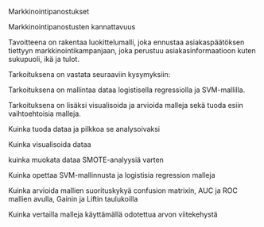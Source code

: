 Markkinointipanostukset

Markkinointipanostusten kannattavuus

Tavoitteena on rakentaa luokittelumalli, joka ennustaa asiakaspäätöksen tiettyyn markkinointikampanjaan, joka perustuu asiakasinformaatioon kuten sukupuoli, ikä ja tulot.

Tarkoituksena on vastata seuraaviin kysymyksiin:

Tarkoituksena on mallintaa dataa logistisella regressiolla ja SVM-mallilla.

Tarkoituksena on lisäksi visualisoida ja arvioida malleja sekä tuoda esiin vaihtoehtoisia malleja.

Kuinka tuoda dataa ja pilkkoa se analysoivaksi 

Kuinka visualisoida dataa

kuinka muokata dataa SMOTE-analyysiä varten

Kuinka opettaa SVM-mallinnusta ja logistisia regression malleja 

Kuinka arvioida mallien suorituskykyä confusion matrixin, AUC ja ROC mallien avulla, Gainin ja Liftin taulukoilla

Kuinka vertailla malleja käyttämällä odotettua arvon viitekehystä

